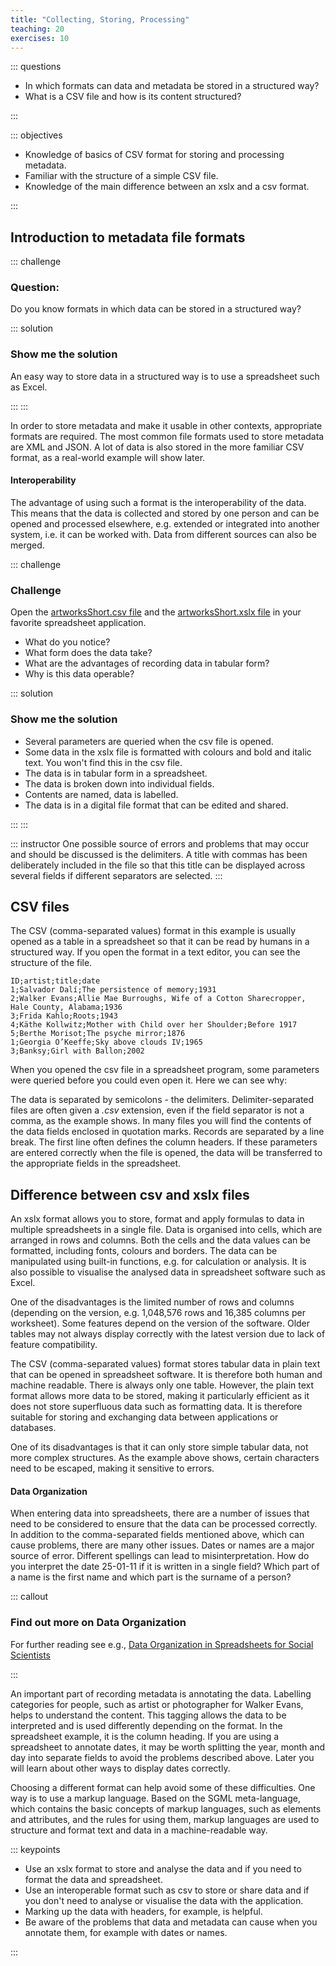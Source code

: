 ```yaml
---
title: "Collecting, Storing, Processing"
teaching: 20
exercises: 10
---
```


::: questions 

- In which formats can data and metadata be stored in a structured way?
- What is a CSV file and how is its content structured?

:::

::: objectives

- Knowledge of basics of CSV format for storing and processing metadata. 
- Familiar with the structure of a simple CSV file.
- Knowledge of the main difference between an xslx and a csv format.
   
:::

## Introduction to metadata file formats


::: challenge

### Question: 
Do you know formats in which data can be stored in a structured way? 

::: solution

### Show me the solution
An easy way to store data in a structured way is to use a spreadsheet such as Excel.

:::
:::


In order to store metadata and make it usable in other contexts, appropriate formats are required. The most common file formats used to store metadata are XML and JSON. A lot of data is also stored in the more familiar CSV format, as a real-world example will show later.


#### Interoperability


The advantage of using such a format is the interoperability of the data. This means that the data is collected and stored by one person and can be opened and processed elsewhere, e.g. extended or integrated into another system, i.e. it can be worked with. Data from different sources can also be merged.



::: challenge

### Challenge

Open the [artworksShort.csv file](https://github.com/HERMES-DKZ/metadata_lesson/blob/main/episodes/data/artworksShort.csv) and the [artworksShort.xslx file](https://github.com/HERMES-DKZ/metadata_lesson/blob/main/episodes/data/artworksShort.xlsx) in your favorite spreadsheet application. 

- What do you notice?    
- What form does the data take?    
- What are the advantages of recording data in tabular form?    
- Why is this data operable? 
    
::: solution

### Show me the solution

- Several parameters are queried when the csv file is opened.
- Some data in the xslx file is formatted with colours and bold and italic text. You won't find this in the csv file. 
- The data is in tabular form in a spreadsheet.
- The data is broken down into individual fields.
- Contents are named, data is labelled.
- The data is in a digital file format that can be edited and shared.
    
:::
:::

::: instructor
One possible source of errors and problems that may occur and should be discussed is the delimiters. A title with commas has been deliberately included in the file so that this title can be displayed across several fields if different separators are selected.
:::



## CSV files



The CSV (comma-separated values) format in this example is usually opened as a table in a spreadsheet so that it can be read by humans in a structured way. If you open the format in a text editor, you can see the structure of the file. 

```
ID;artist;title;date
1;Salvador Dalí;The persistence of memory;1931
2;Walker Evans;Allie Mae Burroughs, Wife of a Cotton Sharecropper, Hale County, Alabama;1936
3;Frida Kahlo;Roots;1943
4;Käthe Kollwitz;Mother with Child over her Shoulder;Before 1917
5;Berthe Morisot;The psyche mirror;1876
1;Georgia O’Keeffe;Sky above clouds IV;1965
3;Banksy;Girl with Ballon;2002
```

When you opened the csv file in a spreadsheet program, some parameters were queried before you could even open it. Here we can see why:

The data is separated by semicolons - the delimiters. Delimiter-separated files are often given a *.csv* extension, even if the field separator is not a comma, as the example shows. In many files you will find the contents of the data fields enclosed in quotation marks. Records are separated by a line break. The first line often defines the column headers. If these parameters are entered correctly when the file is opened, the data will be transferred to the appropriate fields in the spreadsheet.



## Difference between csv and xslx files



An xslx format allows you to store, format and apply formulas to data in multiple spreadsheets in a single file. Data is organised into cells, which are arranged in rows and columns. Both the cells and the data values can be formatted, including fonts, colours and borders. The data can be manipulated using built-in functions, e.g. for calculation or analysis. It is also possible to visualise the analysed data in spreadsheet software such as Excel. 

One of the disadvantages is the limited number of rows and columns (depending on the version, e.g. 1,048,576 rows and 16,385 columns per worksheet). Some features depend on the version of the software. Older tables may not always display correctly with the latest version due to lack of feature compatibility. 

The CSV (comma-separated values) format stores tabular data in plain text that can be opened in spreadsheet software. It is therefore both human and machine readable. There is always only one table. However, the plain text format allows more data to be stored, making it particularly efficient as it does not store superfluous data such as formatting data. It is therefore suitable for storing and exchanging data between applications or databases. 

One of its disadvantages is that it can only store simple tabular data, not more complex structures. As the example above shows, certain characters need to be escaped, making it sensitive to errors.



#### Data Organization



When entering data into spreadsheets, there are a number of issues that need to be considered to ensure that the data can be processed correctly. In addition to the comma-separated fields mentioned above, which can cause problems, there are many other issues. Dates or names are a major source of error. Different spellings can lead to misinterpretation. How do you interpret the date 25-01-11 if it is written in a single field? Which part of a name is the first name and which part is the surname of a person?

::: callout

### Find out more on Data Organization

For further reading see e.g., [Data Organization in Spreadsheets for Social Scientists](https://datacarpentry.github.io/spreadsheets-socialsci/)

:::


An important part of recording metadata is annotating the data. Labelling categories for people, such as artist or photographer for Walker Evans, helps to understand the content. This tagging allows the data to be interpreted and is used differently depending on the format. In the spreadsheet example, it is the column heading. If you are using a spreadsheet to annotate dates, it may be worth splitting the year, month and day into separate fields to avoid the problems described above. Later you will learn about other ways to display dates correctly.  

Choosing a different format can help avoid some of these difficulties. One way is to use a markup language. Based on the SGML meta-language, which contains the basic concepts of markup languages, such as elements and attributes, and the rules for using them, markup languages are used to structure and format text and data in a machine-readable way.  

::: keypoints

* Use an xslx format to store and analyse the data and if you need to format the data and spreadsheet.
* Use an interoperable format such as csv to store or share data and if you don't need to analyse or visualise the data with the application.
* Marking up the data with headers, for example, is helpful.
* Be aware of the problems that data and metadata can cause when you annotate them, for example with dates or names.

:::
